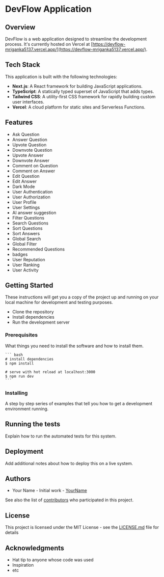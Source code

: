 # DevFlow Application

## Overview

DevFlow is a web application designed to streamline the development process. It's currently hosted on Vercel at [https://devflow-mriganka5137.vercel.app/](https://devflow-mriganka5137.vercel.app/).

## Tech Stack

This application is built with the following technologies:

- **Next.js**: A React framework for building JavaScript applications.
- **TypeScript**: A statically typed superset of JavaScript that adds types.
- **Tailwind CSS**: A utility-first CSS framework for rapidly building custom user interfaces.
- **Vercel**: A cloud platform for static sites and Serverless Functions.

## Features

- Ask Question
- Answer Question
- Upvote Question
- Downvote Question
- Upvote Answer
- Downvote Answer
- Comment on Question
- Comment on Answer
- Edit Question
- Edit Answer
- Dark Mode
- User Authentication
- User Authorization
- User Profile
- User Settings
- AI answer suggestion
- Filter Questions
- Search Questions
- Sort Questions
- Sort Answers
- Global Search
- Global Filter
- Recommended Questions
- badges
- User Reputation
- User Ranking
- User Activity

## Getting Started

These instructions will get you a copy of the project up and running on your local machine for development and testing purposes.

- Clone the repository
- Install dependencies
- Run the development server

### Prerequisites

What things you need to install the software and how to install them.

    ``` bash
    # install dependencies
    $ npm install

    # serve with hot reload at localhost:3000
    $ npm run dev
    ```


### Installing

A step by step series of examples that tell you how to get a development environment running.

## Running the tests

Explain how to run the automated tests for this system.

## Deployment

Add additional notes about how to deploy this on a live system.

## Authors

- Your Name - Initial work - [YourName](https://github.com/yourname)

See also the list of [contributors](https://github.com/your/project/contributors) who participated in this project.

## License

This project is licensed under the MIT License - see the [LICENSE.md](https://github.com/your/project/license.md) file for details

## Acknowledgments

- Hat tip to anyone whose code was used
- Inspiration
- etc
